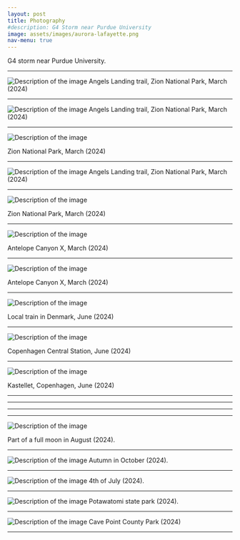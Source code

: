 ```yaml
---
layout: post
title: Photography
#description: G4 Storm near Purdue University
image: assets/images/aurora-lafayette.png 
nav-menu: true
---
```

G4 storm near Purdue University.

<hr />
<img src="assets/images/20240314_145907.jpg" alt="Description of the image" title=" Optionalimage title">
Angels Landing trail, Zion National Park, March (2024)
<hr />
<img src="assets/images/20240314_154834.jpg" alt="Description of the image" title=" Optionalimage title">
Angels Landing trail, Zion National Park, March (2024)

<hr />
<img src="assets/images/20240315_155143.jpg" alt="Description of the image" title=" Optionalimage title">

Zion National Park, March (2024)

<hr />
<img src="assets/images/20240315_164435.jpg" alt="Description of the image" title=" Optionalimage title">
Angels Landing trail, Zion National Park, March (2024)

<hr />
<img src="assets/images/IMG_20240315_193643.jpg" alt="Description of the image" title=" Optionalimage title">

Zion National Park, March (2024)

<hr />
<img src="assets/images/IMG_20240316_121054.jpg" alt="Description of the image" title=" Optionalimage title">

Antelope Canyon X, March (2024)
<hr />
<img src="assets/images/IMG_20240316_115312.jpg" alt="Description of the image" title=" Optionalimage title">

Antelope Canyon X, March (2024)

<hr />
<img src="assets/images/metro-denmark.jpg" alt="Description of the image" title=" Optionalimage title">

Local train in Denmark, June (2024)
<hr />
<img src="assets/images/central-station.jpg" alt="Description of the image" title=" Optionalimage title">

Copenhagen Central Station, June (2024)

<hr />

<img src="assets/images/IMG_20240615_164729.jpg" alt="Description of the image" title=" Optionalimage title">

Kastellet, Copenhagen, June (2024)


<hr />

<hr />

<hr />

<hr />
<img src="assets/images/chandra.png" alt="Description of the image" title=" Optionalimage title">

Part of a full moon in August (2024).

<hr />
<img src="assets/images/fall.jpg" alt="Description of the image" title=" Optionalimage title">
Autumn in October (2024).
<hr />
<img src="assets/images/DSC_0203.JPG" alt="Description of the image" title=" Optionalimage title">
4th of July (2024).
<hr />

<img src="assets/images/DSC_0527.JPG" alt="Description of the image" title=" Optionalimage title">
Potawatomi state park (2024).
<hr />

<img src="assets/images/DSC_0628.JPG" alt="Description of the image" title=" Optionalimage title">
Cave Point County Park (2024)

<hr />




